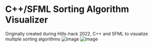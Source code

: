 # C++/SFML Sorting Algorithm Visualizer
Originally created during Hills-hack 2022, C++ and SFML to visualize multiple sorting algorithms
![image](https://user-images.githubusercontent.com/78184238/177049970-a02cf950-d70e-4ee9-96d4-f67b8ae1d20d.png)
![image](https://user-images.githubusercontent.com/78184238/177049997-2c4636dc-26bc-43e5-9083-e3bacf26f71e.png)
